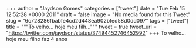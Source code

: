 
+++
author = "Jaydson Gomes"
categories = ["tweet"]
date = "Tue Feb 15 12:52:28 +0000 2011"
draft = false
image = "No media found for this Tweet"
slug = "6c728286fbabfe4cd2d448ea902bfed58d0dd097"
tags = ["tweet"]
title = """To velho... hoje meu filh..."""
tweet = true
tweet_url = "https://twitter.com/jaydson/status/37494452746452992"
+++
To velho... hoje meu filho faz 4 anos
